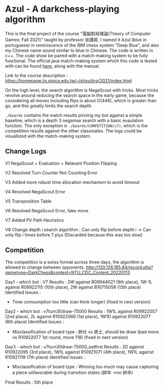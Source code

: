 # Azul - A darkchess-playing algorithm
This is the final project of the course "電腦對局理論(Theory of Computer Games: Fall 2021)" taught by professor 徐讚昇, I named it Azul (blue in portuguese) in reminiscence of the IBM chess system "Deep Blue", and also my Chinese name sound similar to blue in Chinese. The code is written in c++. The code show be paired with a match-making system to be fully functional. The official java match-making system which this code is tested with can be found [here](http://120.126.195.84/download.html), along with the manual.

Link to the course description : https://homepage.iis.sinica.edu.tw/~tshsu/tcg/2021/index.html

On the high level, the search algorithm is NegaScout with tricks. Most tricks revolve around reducing the search space in the early game, because the considering all moves including flips is about O(448), which is greater than go, and this greatly limits the search depth. 

`./boards` contains the match results pinning my bot against a simple baseline, which is a depth 3 negamax search with a basic evaulation function. The only exception is `./boards/COMPETITION(v7)`, which is the competition results against the other classmates. The logs could be visuallized with the match-making system.

## Change Logs
V1 NegaScout + Evaluation + Relavant Position Flipping

V2 Resolved Turn Counter Not Counting Error

V3 Added more robust time allocation mechanism to avoid timeout

V4 Resolved NegaScout Error

V5 Transposition Table

V6 Resolved NegaScout Error, fake move

V7 Added PV Path Heuristics

V8 Change depth i search algorithm : Can only flip before depth i -> Can only flip i times before 7 plys (Discarded because this was too slow)

## Competition
The competition is a swiss format across three days, the algorithm is allowed to change between opponents.
http://120.126.195.84/record.php?gametype=DarkChess&contest=NTU_CDC_Contest_20220113


Day1 - which bot : V7 
Results : 2W against R09944021 (9th place), 1W-1L against R09922115 (10th place), 2W against B10715058 (13th place)
Identified Issues : 
- Time comsumption too little (can think longer) (fixed in next version)

Day2 - which bot : v7turn30draw-75000
Results : 1W1L against R09922057 (2nd place), 2L against R10922066 (1st place), 1W1D against R10922077 (6th place)
Identified Issues : 
- Misclassification of board type : 帥仕 vs 將士, should be draw (bad move vs R10922077 1st round, move 118) (fixed in next version)

Day3 - which bot : v7turn30draw-75000_eatfirst
Results : 2D against R10922095 (3rd place), 1W1L against R10921071 (4th place), 1W1L against R10921118 (7th place)
Identified Issues : 
- Misclassification of board type : Winning too much may cause capturing a piece unfavorable during transition states (帥卒 ->no 帥卒)

Final Results : 5th place
